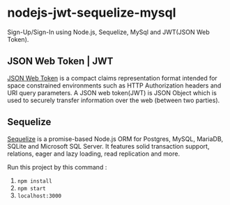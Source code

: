 # nodejs-jwt-sequelize-mysql
Sign-Up/Sign-In using Node.js, Sequelize, MySql and JWT(JSON Web Token).

## JSON Web Token | JWT
   [JSON Web Token](https://www.npmjs.com/package/jsonwebtoken) is a compact claims representation
format intended for space constrained environments such as HTTP Authorization headers and URI query 
parameters.
   A JSON web token(JWT) is JSON Object which is used to securely transfer information over the web
(between two parties).

## Sequelize
  [Sequelize](https://sequelize.org/master/index.html) is a promise-based Node.js ORM for Postgres, MySQL,
MariaDB, SQLite and Microsoft SQL Server.
  It features solid transaction support, relations, eager and lazy loading, read replication and more.

Run this project by this command :

1. `npm install`
2. `npm start`
3. `localhost:3000`


